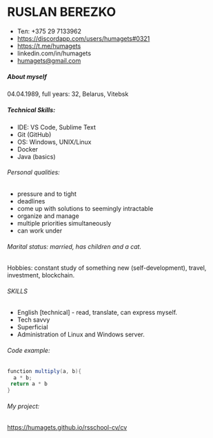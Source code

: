 # RUSLAN BEREZKO 

* Тел: +375 29 7133962
* https://discordapp.com/users/humagets#0321
* https://t.me/humagets
* linkedin.com/in/humagets 
* humagets@gmail.com

##### About myself 

04.04.1989, full years: 32, Belarus, Vitebsk 

##### Technical Skills:
* IDE: VS Code, Sublime Text
* Git (GitHub)
* OS: Windows, UNIX/Linux
* Docker
* Java (basics)


###### Personal qualities: 
  
  - pressure and to tight
  - deadlines
  - come up with solutions to seemingly intractable
  - organize and manage
  - multiple priorities simultaneously
  - can work under

###### Marital status: married, has children and a cat.
Hobbies: constant study of something new (self-development),
travel, investment, blockchain.
 
###### SKILLS

* English [technical] - read, translate, can express myself.
* Tech savvy 
* Superficial
* Administration of Linux and Windows server. 

###### Code example: 
```java
function multiply(a, b){
  a * b;
 return a * b
}
```
###### My project: 
https://humagets.github.io/rsschool-cv/cv

